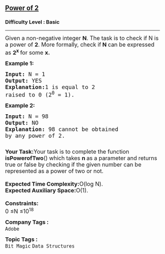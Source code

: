 <h2><a href="https://practice.geeksforgeeks.org/problems/power-of-2-1587115620/1?page=1&difficulty[]=-1&sortBy=submissions">Power of 2</a></h2><h3>Difficulty Level : Basic</h3><hr><div class="problems_problem_content__Xm_eO"><p><span style="font-size:18px">Given a non-negative integer <strong>N</strong>. The task is to check if N is a power of <strong>2</strong>. More formally, check if<strong> N </strong>can be expressed as <strong>2<sup>x</sup> </strong>for some <strong>x.</strong></span></p>

<p><span style="font-size:18px"><strong>Example 1:</strong></span></p>

<pre><span style="font-size:18px"><strong>Input: </strong>N = 1
<strong>Output: </strong>YES
<strong>Explanation:</strong>1 is equal to 2 
raised to 0 (2<sup>0</sup> = 1).</span></pre>

<p><span style="font-size:18px"><strong>Example 2:</strong></span></p>

<pre><span style="font-size:18px"><strong>Input: </strong>N = 98
<strong>Output: </strong>NO
<strong>Explanation: </strong>98 cannot be obtained
by any power of 2.</span></pre>

<p><br>
<span style="font-size:18px"><strong>Your Task:</strong>Your task is to complete the function <strong>isPowerofTwo</strong>() which takes <strong>n </strong>as a parameter and returns true or false by checking if the given number can be represented as a power of two or not.<br>
<br>
<strong>Expected Time Complexity:</strong>O(log N).<br>
<strong>Expected Auxiliary Space:</strong>O(1).<br>
<br>
<strong>Constraints:</strong><br>
0 ≤N ≤10<sup>18</sup></span></p>
</div><p><span style=font-size:18px><strong>Company Tags : </strong><br><code>Adobe</code>&nbsp;<br><p><span style=font-size:18px><strong>Topic Tags : </strong><br><code>Bit Magic</code>&nbsp;<code>Data Structures</code>&nbsp;